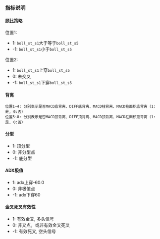 ### 指标说明
#### 顾比策略
位置1:
+ 1: `boll_st_s1`大于等于`boll_st_s5`
+ -1: `boll_st_s1`小于`boll_st_s5`

位置2:
+ 1: `boll_st_s1`上穿`boll_st_s5`
+ 0: 未交叉
+ -1: `boll_st_s1`下穿`boll_st_s5`

#### 背离
```
位置1~4: 分别表示是否MACD底背离、DIFF底背离、MACD柱背离、MACD柱面积底背离（1: 是, 0:否）
位置5~8: 分别表示是否MACD顶背离、DIFF顶背离、MACD顶背离、MACD柱面积顶背离（1: 是, 0:否）
```
#### 分型
+ 1: 顶分型
+ 0: 非分型点
+ -1: 底分型

#### ADX极值
+ 1: adx上穿-60.0
+ 0: 非极值点
+ -1: adx下穿60

#### 金叉死叉有效性
+ 1: 有效金叉, 多头信号
+ 0: 非叉点，或非有效金叉死叉
+ -1: 有效死叉, 空头信号
